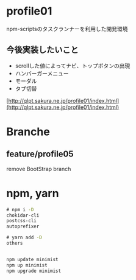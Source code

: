 # profile01
npm-scriptsのタスクランナーを利用した開発環境

## 今後実装したいこと
- scrollした値によってナビ、トップボタンの出現
- ハンバーガーメニュー
- モーダル
- タブ切替

[http://qlpt.sakura.ne.jp/profile01/index.html](http://qlpt.sakura.ne.jp/profile01/index.html)

# Branche
## feature/profile05
remove BootStrap branch

# npm, yarn
```cmd
# npm i -D 
chokidar-cli
postcss-cli
autoprefixer

# yarn add -D 
others


npm update minimist
npm up minimist
npm upgrade minimist

```

